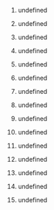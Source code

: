 1. undefined

2. undefined

3. undefined
4. undefined

5. undefined

6. undefined
7. undefined
8. undefined

9. undefined


10. undefined



11. undefined

12. undefined


13. undefined
14. undefined
15. undefined
